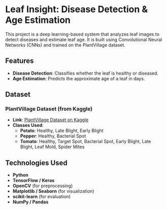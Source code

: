 # Leaf Insight: Disease Detection & Age Estimation

This project is a deep learning-based system that analyzes leaf images to detect diseases and estimate leaf age. It is built using Convolutional Neural Networks (CNNs) and trained on the PlantVillage dataset.

## Features

- **Disease Detection**: Classifies whether the leaf is healthy or diseased.
- **Age Estimation**: Predicts the approximate age of a leaf in days.


## Dataset

### PlantVillage Dataset (from Kaggle)

- **Link**: [PlantVillage Dataset on Kaggle](https://www.kaggle.com/datasets/emmarex/plantdisease) 
- **Classes Used**:
  - **Potato**: Healthy, Late Blight, Early Blight
  - **Pepper**: Healthy, Bacterial Spot
  - **Tomato**: Healthy, Target Spot, Bacterial Spot, Early Blight, Late Blight, Leaf Mold, Spider Mites


## Technologies Used

- **Python**
- **TensorFlow / Keras**
- **OpenCV** (for preprocessing)
- **Matplotlib / Seaborn** (for visualization)
- **scikit-learn** (for evaluation)
- **NumPy / Pandas**
